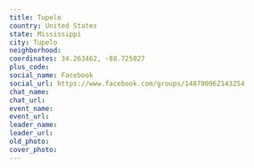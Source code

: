 ```yaml
---
title: Tupelo
country: United States
state: Mississippi
city: Tupelo
neighborhood: 
coordinates: 34.263462, -88.725027
plus_code:
social_name: Facebook
social_url: https://www.facebook.com/groups/148780962143254
chat_name:
chat_url:
event_name:
event_url:
leader_name:
leader_url:
old_photo: 
cover_photo:
---
```

